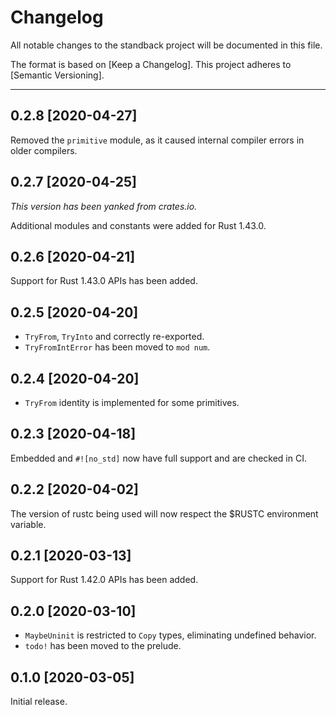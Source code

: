 # Changelog

All notable changes to the standback project will be documented in this file.

The format is based on [Keep a Changelog]. This project adheres to [Semantic
Versioning].

---

## 0.2.8 [2020-04-27]

Removed the `primitive` module, as it caused internal compiler errors in older
compilers.

## 0.2.7 [2020-04-25]

_This version has been yanked from crates.io._

Additional modules and constants were added for Rust 1.43.0.

## 0.2.6 [2020-04-21]

Support for Rust 1.43.0 APIs has been added.

## 0.2.5 [2020-04-20]

- `TryFrom`, `TryInto` and correctly re-exported.
- `TryFromIntError` has been moved to `mod num`.

## 0.2.4 [2020-04-20]

- `TryFrom` identity is implemented for some primitives.

## 0.2.3 [2020-04-18]

Embedded and `#![no_std]` now have full support and are checked in CI.

## 0.2.2 [2020-04-02]

The version of rustc being used will now respect the $RUSTC environment
variable.

## 0.2.1 [2020-03-13]

Support for Rust 1.42.0 APIs has been added.

## 0.2.0 [2020-03-10]

- `MaybeUninit` is restricted to `Copy` types, eliminating undefined behavior.
- `todo!` has been moved to the prelude.

## 0.1.0 [2020-03-05]

Initial release.
